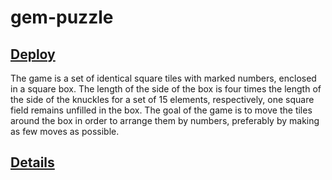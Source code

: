 # gem-puzzle
## [Deploy](https://rolling-scopes-school.github.io/monkeykingbar-bit-JS2020Q3/gem-puzzle/index.html)

The game is a set of identical square tiles with marked numbers, enclosed in a square box. The length of the side of the box is four times the length of the side of the knuckles for a set of 15 elements, respectively, one square field remains unfilled in the box. The goal of the game is to move the tiles around the box in order to arrange them by numbers, preferably by making as few moves as possible.

## [Details](https://github.com/rolling-scopes-school/tasks/blob/master/tasks/gem-pazzle/codejam-the-gem-puzzle.md)
